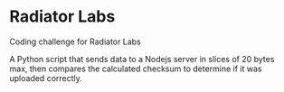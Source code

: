 # Radiator Labs
Coding challenge for Radiator Labs

A Python script that sends data to a Nodejs server in slices of 20 bytes max, then compares the calculated checksum to determine if it was uploaded correctly.
